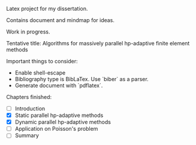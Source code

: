 Latex project for my dissertation.

Contains document and mindmap for ideas.

Work in progress.

Tentative title: Algorithms for massively parallel hp-adaptive finite element methods

Important things to consider:
<ul>
<li> Enable shell-escape
<li> Bibliography type is BibLaTex. Use `biber` as a parser.
<li> Generate document with `pdflatex`.
</ul>

Chapters finished:
- [ ] Introduction
- [X] Static parallel hp-adaptive methods
- [x] Dynamic parallel hp-adaptive methods
- [ ] Application on Poisson's problem
- [ ] Summary

